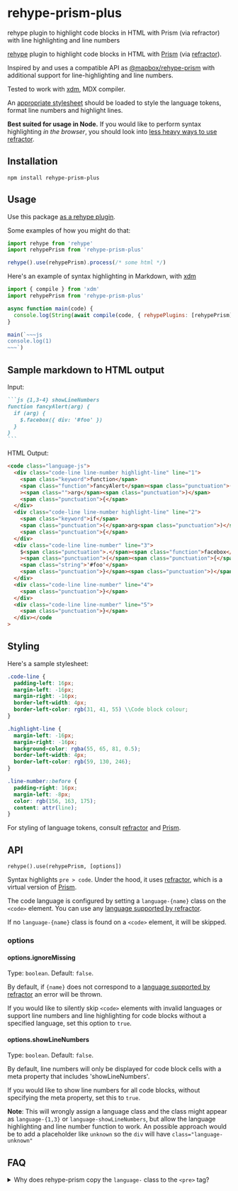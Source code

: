 # rehype-prism-plus

rehype plugin to highlight code blocks in HTML with Prism (via refractor) with line highlighting and line numbers

[rehype](https://github.com/wooorm/rehype) plugin to highlight code blocks in HTML with [Prism] (via [refractor]).

Inspired by and uses a compatible API as [@mapbox/rehype-prism](https://github.com/mapbox/rehype-prism) with additional support for line-highlighting and line numbers.

Tested to work with [xdm], MDX compiler.

An [appropriate stylesheet](#styling) should be loaded to style the language tokens, format line numbers and highlight lines.

**Best suited for usage in Node.**
If you would like to perform syntax highlighting _in the browser_, you should look into [less heavy ways to use refractor](https://github.com/wooorm/refractor#browser).

## Installation

```
npm install rehype-prism-plus
```

## Usage

Use this package [as a rehype plugin](https://github.com/rehypejs/rehype/blob/master/doc/plugins.md#using-plugins).

Some examples of how you might do that:

```js
import rehype from 'rehype'
import rehypePrism from 'rehype-prism-plus'

rehype().use(rehypePrism).process(/* some html */)
```

Here's an example of syntax highlighting in Markdown, with [xdm]

```js
import { compile } from 'xdm'
import rehypePrism from 'rehype-prism-plus'

async function main(code) {
  console.log(String(await compile(code, { rehypePlugins: [rehypePrism] })))
}

main(`~~~js
console.log(1)
~~~`)
```

## Sample markdown to HTML output

Input:

````md
```js {1,3-4} showLineNumbers
function fancyAlert(arg) {
  if (arg) {
    $.facebox({ div: '#foo' })
  }
}
```
````

HTML Output:

```html
<code class="language-js">
  <div class="code-line line-number highlight-line" line="1">
    <span class="keyword">function</span>
    <span class="function">fancyAlert</span><span class="punctuation">(</span
    ><span class="">arg</span><span class="punctuation">)</span>
    <span class="punctuation">{</span>
  </div>
  <div class="code-line line-number highlight-line" line="2">
    <span class="keyword">if</span>
    <span class="punctuation">(</span>arg<span class="punctuation">)</span>
    <span class="punctuation">{</span>
  </div>
  <div class="code-line line-number" line="3">
    $<span class="punctuation">.</span><span class="function">facebox</span
    ><span class="punctuation">(</span><span class="punctuation">{</span> div<span class="">:</span>
    <span class="string">'#foo'</span>
    <span class="punctuation">}</span><span class="punctuation">)</span>
  </div>
  <div class="code-line line-number" line="4">
    <span class="punctuation">}</span>
  </div>
  <div class="code-line line-number" line="5">
    <span class="punctuation">}</span>
  </div></code
>
```

## Styling

Here's a sample stylesheet:

```css
.code-line {
  padding-left: 16px;
  margin-left: -16px;
  margin-right: -16px;
  border-left-width: 4px;
  border-left-color: rgb(31, 41, 55) \\Code block colour;
}

.highlight-line {
  margin-left: -16px;
  margin-right: -16px;
  background-color: rgba(55, 65, 81, 0.5);
  border-left-width: 4px;
  border-left-color: rgb(59, 130, 246);
}

.line-number::before {
  padding-right: 16px;
  margin-left: -8px;
  color: rgb(156, 163, 175);
  content: attr(line);
}
```

For styling of language tokens, consult [refractor] and [Prism].

## API

`rehype().use(rehypePrism, [options])`

Syntax highlights `pre > code`.
Under the hood, it uses [refractor], which is a virtual version of [Prism].

The code language is configured by setting a `language-{name}` class on the `<code>` element.
You can use any [language supported by refractor].

If no `language-{name}` class is found on a `<code>` element, it will be skipped.

### options

#### options.ignoreMissing

Type: `boolean`.
Default: `false`.

By default, if `{name}` does not correspond to a [language supported by refractor] an error will be thrown.

If you would like to silently skip `<code>` elements with invalid languages or support line numbers and line highlighting for code blocks without a specified language, set this option to `true`.

#### options.showLineNumbers

Type: `boolean`.
Default: `false`.

By default, line numbers will only be displayed for code block cells with a meta property that includes 'showLineNumbers'.

If you would like to show line numbers for all code blocks, without specifying the meta property, set this to `true`.

**Note**: This will wrongly assign a language class and the class might appear as `language-{1,3}` or `language-showLineNumbers`, but allow the language highlighting and line number function to work. An possible approach would be to add a placeholder like `unknown` so the `div` will have `class="language-unknown"`

## FAQ

<details>
  <summary>Why does rehype-prism copy the <code>language-</code> class to the <code>&lt;pre&gt;</code> tag?</summary>
  
  [Prism recommends](https://prismjs.com/#basic-usage) adding the `language-` class to the `<code>` tag like this:

```html
<pre><code class="language-css">p { color: red }</code></pre>
```

It bases this recommendation on the HTML5 spec. However, an undocumented behavior of their JavaScript is that, in the process of highlighting the code, they also copy the `language-` class to the `<pre>` tag:

```html
<pre
  class="language-css"
><code class="language-css"><span class="token selector">p</span> <span class="token punctuation">{</span> <span class="token property">color</span><span class="token punctuation">:</span> red <span class="token punctuation">}</span></code></pre>
```

This resulted in many [Prism themes](https://github.com/PrismJS/prism-themes) relying on this behavior by using CSS selectors like `pre[class*="language-"]`. So in order for people using rehype-prism to get the most out of these themes, we decided to do the same.

</details>

[prism]: http://prismjs.com/
[refractor]: https://github.com/wooorm/refractor
[xdm]: https://github.com/wooorm/xdm
[language supported by refractor]: https://github.com/wooorm/refractor#syntaxes
